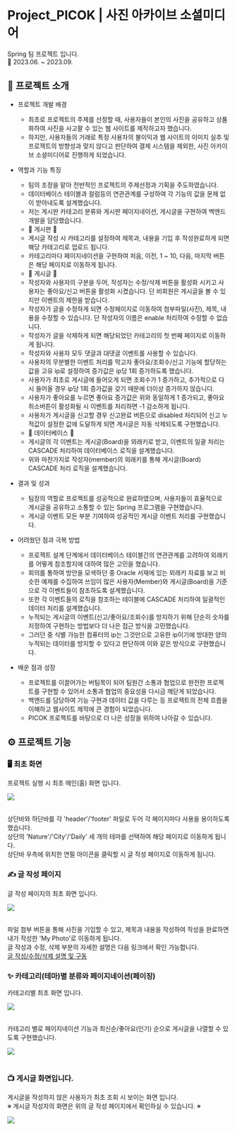 # Project_PICOK | 사진 아카이브 소셜미디어

Spring 팀 프로젝트 입니다.<br/>
📆 2023.06. ~ 2023.09.
<br/>

## 📢 프로젝트 소개
- 프로젝트 개발 배경
  - 최초로 프로젝트의 주제를 선정할 때, 사용자들이 본인의 사진을 공유하고 상품화하여 사진을 사고팔 수 있는 웹 사이트를 제작하고자 했습니다.
  - 하지만, 사용자들의 거래로 특정 사용자의 불이익과 웹 사이트의 이미지 실추 및 프로젝트의 방향성과 맞지 않다고 판단하여 결제 시스템을 제외한, 사진 아카이브 소셜미디어로 진행하게 되었습니다.

- 역할과 기능 특징
  - 팀의 조장을 맡아 전반적인 프로젝트의 주제선정과 기획을 주도하였습니다.
  - 데이터베이스 테이블과 컬럼등의 연관관계를 구성하여 각 기능의 값을 문제 없이 받아내도록 설계했습니다.
  - 저는 게시판 카테고리 분류와 게시판 페이지네이션, 게시글을 구현하여 백엔드 개발을 담당했습니다.
  - 📖 게시판 📖
  - 게시글 작성 시 카테고리를 설정하여 제목과, 내용을 기입 후 작성완료하게 되면 해당 카테고리로 업로드 됩니다.
  - 카테고리마다 페이지네이션을 구현하여 처음, 이전, 1 ~ 10, 다음, 마지막 버튼은 해당 페이지로 이동하게 됩니다.
  - 📖 게시글 📖
  - 작성자와 사용자의 구분을 두어, 작성자는 수정/삭제 버튼을 활성화 시키고 사용자는 좋아요/신고 버튼을 활성화 시켰습니다. 단 비회원은 게시글을 볼 수 있지만 이벤트의 제한을 받습니다.
  - 작성자가 글을 수정하게 되면 수정페이지로 이동하여 첨부파일(사진), 제목, 내용을 수정할 수 있습니다. 단 작성자의 이름은 enable 처리하여 수정할 수 없습니다.
  - 작성자가 글을 삭제하게 되면 해당되었던 카테고리의 첫 번째 페이지로 이동하게 됩니다.
  - 작성자와 사용자 모두 댓글과 대댓글 이벤트를 사용할 수 있습니다.
  - 사용자의 무분별한 이벤트 처리를 막고자 좋아요/조회수/신고 기능에 할당하는 값을 고유 ip로 설정하여 증가값은 ip당 1회 증가하도록 했습니다.
  - 사용자가 최초로 게시글에 들어오게 되면 조회수가 1 증가하고, 추가적으로 다시 들어올 경우 ip당 1회 증가값을 갖기 때문에 더이상 증가하지 않습니다.
  - 사용자가 좋아요를 누르면 좋아요 증가값은 위와 동일하게 1 증가되고, 좋아요 취소버튼이 활성화될 시 이벤트를 처리하면 -1 감소하게 됩니다.
  - 사용자가 게시글을 신고할 경우 신고완료 버튼으로 disabled 처리되어 신고 누적값이 설정한 값에 도달하게 되면 게시글은 자동 삭제되도록 구현했습니다.
  - 📖 데이터베이스 📖
  - 게시글의 각 이벤트는 게시글(Board)을 외래키로 받고, 이벤트의 일괄 처리는 CASCADE 처리하여 데이터베이스 로직을 설계했습니다.
  - 위와 마찬가지로 작성자(member)의 외래키를 통해 게시글(Board) CASCADE 처리 로직을 설계했습니다.
 
 - 결과 및 성과
   - 팀장의 역할로 프로젝트를 성공적으로 완료하였으며, 사용자들이 효율적으로 게시글을 공유하고 소통할 수 있는 Spring 프로그램을 구현했습니다.
   - 게시글 이벤트 모든 부분 기여하여 성공적인 게시글 이벤트 처리를 구현했습니다.
  
 - 어려웠던 점과 극복 방법
   - 프로젝트 설계 단계에서 데이터베이스 테이블간의 연관관계를 고려하여 외래키를 어떻게 참조할지에 대하여 많은 고민을 했습니다.
   - 회의를 통하여 방안을 모색하던 중 Oracle 서재에 있는 외래키 자료를 보고 비슷한 예제를 수집하여 쓰임이 많은 사용자(Member)와 게시글(Board)을 기준으로 각 이벤트들이 참조하도록 설계했습니다.
   - 또한 각 이벤트들의 로직을 참조하는 테이블에 CASCADE 처리하여 일괄적인 데이터 처리를 설계했습니다.
   - 누적되는 게시글의 이벤트(신고/좋아요/조회수)를 방지하기 위해 단순히 숫자를 지정하여 구현하는 방법보다 더 나은 접근 방식을 고민했습니다.
   - 그러던 중 식별 가능한 컴퓨터의 ip는 그것만으로 고유한 ip이기에 방대한 양의 누적되는 데이터를 방지할 수 있다고 판단하여 이와 같은 방식으로 구현했습니다.

  - 배운 점과 성장
    - 프로젝트를 이끌어가는 버팀목이 되어 팀원간 소통과 협업으로 완전한 프로젝트를 구현할 수 있어서 소통과 협업의 중요성을 다시금 깨닫게 되었습니다.
    - 백앤드를 담당하여 기능 구현과 데이터 값을 다루는 등 프로젝트의 전체 흐름을 이해하고 웹사이트 제작에 큰 경험이 되었습니다.
    - PICOK 프로젝트를 바탕으로 더 나은 성장을 위하여 나아갈 수 있습니다.

## ⚙️ 프로젝트 기능

### 🖥️ 최초 화면
프로젝트 실행 시 최초 메인(홈) 화면 입니다.
<div>
  <img src="readme/images/Login.png" />
</div>
<br/>

상단바와 하단바를 각 'header'/'footer' 파일로 두어 각 페이지마다 사용을 용이하도록 했습니다.<br/>
상단의 'Nature'/'City'/'Daily' 세 개의 테마를 선택하여 해당 페이지로 이동하게 됩니다.<br/>
상단바 우측에 위치한 연필 아이콘을 클릭할 시 글 작성 페이지로 이동하게 됩니다.

### ✍️ 글 작성 페이지
글 작성 페이지의 최초 화면 입니다.
<div>
  <img src="readme/images/Login.png" />
</div>
<br/>

파일 첨부 버튼을 통해 사진을 기입할 수 있고, 제목과 내용을 작성하여 작성을 완료하면 내가 작성한 'My Photo'로 이동하게 됩니다.<br/>
글 작성과 수정, 삭제 부분의 자세한 설명은 다음 링크에서 확인 가능합니다.<br/>
<a href="" target="_blank">글 작성/수정/삭제 설명 및 구동</a>

### ✨ 카테고리(테마)별 분류와 페이지네이션(페이징)
카테고리별 최초 화면 입니다.
<div>
  <img src="readme/images/Login.png" />
</div>
<br/>

카테고리 별로 페이지네이션 기능과 최신순/좋아요(인기) 순으로 게시글을 나열할 수 있도록 구현했습니다.
<div>
  <img src="readme/images/Login.png" />
</div>
<br/>

### 📺 게시글 화면입니다.
게시글을 작성하지 않은 사용자가 최초 조회 시 보이는 화면 입니다.<br/>
※ 게시글 작성자의 화면은 위의 글 작성 페이지에서 확인하실 수 있습니다. ※
<div>
  <img src="readme/images/Login.png" />
</div>
<br/>
